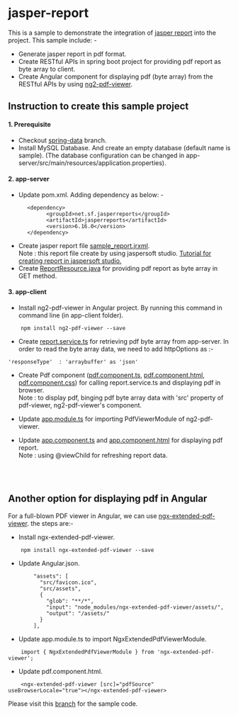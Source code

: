 # jasper-report
This is a sample to demonstrate the integration of [jasper report](https://community.jaspersoft.com/project/jaspersoft-studio) into the project. This sample include: -
- Generate jasper report in pdf format.
- Create RESTful APIs in spring boot project for providing pdf report as byte array to client.
- Create Angular component for displaying pdf (byte array) from the RESTful APIs by using [ng2-pdf-viewer](https://www.npmjs.com/package/ng2-pdf-viewer).


## Instruction to create this sample project

#### 1. Prerequisite
- Checkout [spring-data](https://github.com/kritdev/spring-boot-with-angular/tree/spring-data) branch.
- Install MySQL Database. And create an empty database (default name is sample). (The database configuration can be changed in app-server/src/main/resources/application.properties).

#### 2. app-server
- Update pom.xml. Adding dependency as below: -
```
 	  <dependency>
 	    	<groupId>net.sf.jasperreports</groupId>
 	    	<artifactId>jasperreports</artifactId>
 	    	<version>6.16.0</version>
 	  </dependency>
```
- Create jasper report file [sample_report.jrxml](https://github.com/kritdev/spring-boot-with-angular/blob/jasper-report/app-server/src/main/resources/reports/sample_report.jrxml).<br>
Note : this report file create by using jaspersoft studio. [Tutorial for creating report in jaspersoft studio.](https://medium.com/@maeluenie/jasper-report-with-spring-boot-service-b896456ec856)
- Create [ReportResource.java](https://github.com/kritdev/spring-boot-with-angular/blob/jasper-report/app-server/src/main/java/com/example/appserver/rest/ReportResource.java) for providing pdf report as byte array in GET method.

#### 3. app-client 
- Install ng2-pdf-viewer in Angular project. By running this command in command line (in app-client folder).
```
	npm install ng2-pdf-viewer --save
```
- Create [report.service.ts](https://github.com/kritdev/spring-boot-with-angular/blob/jasper-report/app-client/src/app/report.service.ts) for retrieving pdf byte array from app-server. In order to read the byte array data, we need to add httpOptions as :-
```
'responseType'  : 'arraybuffer' as 'json'
```
- Create Pdf component ([pdf.component.ts](https://github.com/kritdev/spring-boot-with-angular/blob/jasper-report/app-client/src/app/pdf/pdf.component.ts), [pdf.component.html](https://github.com/kritdev/spring-boot-with-angular/blob/jasper-report/app-client/src/app/pdf/pdf.component.html), [pdf.component.css](https://github.com/kritdev/spring-boot-with-angular/blob/jasper-report/app-client/src/app/pdf/pdf.component.css)) for calling report.service.ts and displaying pdf in browser.<br>
Note : to display pdf, binging pdf byte array data with 'src' property of pdf-viewer, ng2-pdf-viewer's component.

- Update [app.module.ts](https://github.com/kritdev/spring-boot-with-angular/blob/jasper-report/app-client/src/app/app.module.ts) for importing PdfViewerModule of ng2-pdf-viewer.
- Update [app.component.ts](https://github.com/kritdev/spring-boot-with-angular/blob/jasper-report/app-client/src/app/app.component.ts) and [app.component.html](https://github.com/kritdev/spring-boot-with-angular/blob/jasper-report/app-client/src/app/app.component.html) for displaying pdf report.<br>
Note : using @viewChild for refreshing report data.

<br><br>
## Another option for displaying pdf in Angular
For a full-blown PDF viewer in Angular, we can use [ngx-extended-pdf-viewer](https://pdfviewer.net/extended-pdf-viewer/getting-started). the steps are:-
- Install ngx-extended-pdf-viewer.
```
	npm install ngx-extended-pdf-viewer --save
```
- Update Angular.json.
```
        "assets": [
          "src/favicon.ico",
          "src/assets",
          {
            "glob": "**/*",
            "input": "node_modules/ngx-extended-pdf-viewer/assets/",
            "output": "/assets/"
          }
        ],
```
- Update app.module.ts to import NgxExtendedPdfViewerModule.
```
	import { NgxExtendedPdfViewerModule } from 'ngx-extended-pdf-viewer';
```
- Update pdf.component.html.
```
	<ngx-extended-pdf-viewer [src]="pdfSource" useBrowserLocale="true"></ngx-extended-pdf-viewer>
```
Please visit this [branch](https://github.com/kritdev/spring-boot-with-angular/tree/ngx-extended-pdf-viewer) for the sample code.
